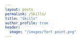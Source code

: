 ```yaml
---
layout: posts
permalink: /Skills/
title: "Skills"
author_profile: true
header:
  image: "/images/fort point.png"
---
```

